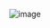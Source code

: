 
![image](https://github.com/balaji-kp/aws-notes/assets/77058688/56b2ad90-b6ef-4f0e-b8d1-e61b43552071)

